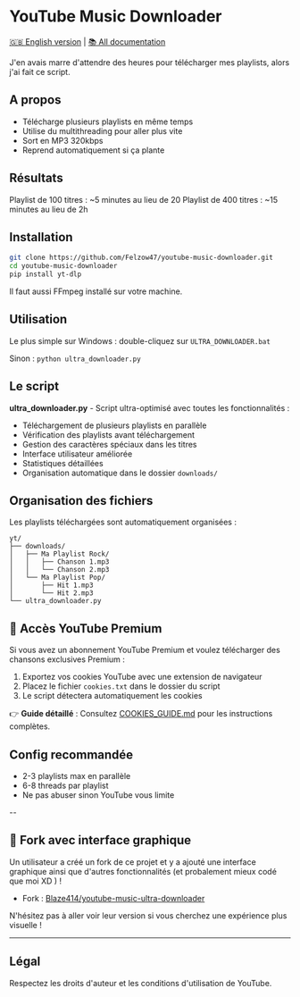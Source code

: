 # YouTube Music Downloader

[🇬🇧 English version](docs/README_EN.md) | [📚 All documentation](docs/README.md)

J'en avais marre d'attendre des heures pour télécharger mes playlists, alors j'ai fait ce script.

## A propos

- Télécharge plusieurs playlists en même temps
- Utilise du multithreading pour aller plus vite
- Sort en MP3 320kbps 
- Reprend automatiquement si ça plante

## Résultats

Playlist de 100 titres : ~5 minutes au lieu de 20
Playlist de 400 titres : ~15 minutes au lieu de 2h

## Installation

```bash
git clone https://github.com/Felzow47/youtube-music-downloader.git
cd youtube-music-downloader
pip install yt-dlp
```

Il faut aussi FFmpeg installé sur votre machine.

## Utilisation

Le plus simple sur Windows : double-cliquez sur `ULTRA_DOWNLOADER.bat`

Sinon : `python ultra_downloader.py`

## Le script

**ultra_downloader.py** - Script ultra-optimisé avec toutes les fonctionnalités :

- Téléchargement de plusieurs playlists en parallèle
- Vérification des playlists avant téléchargement
- Gestion des caractères spéciaux dans les titres
- Interface utilisateur améliorée
- Statistiques détaillées
- Organisation automatique dans le dossier `downloads/`

## Organisation des fichiers

Les playlists téléchargées sont automatiquement organisées :

```text
yt/
├── downloads/
│   ├── Ma Playlist Rock/
│   │   ├── Chanson 1.mp3
│   │   └── Chanson 2.mp3
│   └── Ma Playlist Pop/
│       ├── Hit 1.mp3
│       └── Hit 2.mp3
└── ultra_downloader.py
```

## 🍪 Accès YouTube Premium

Si vous avez un abonnement YouTube Premium et voulez télécharger des chansons exclusives Premium :

1. Exportez vos cookies YouTube avec une extension de navigateur
2. Placez le fichier `cookies.txt` dans le dossier du script
3. Le script détectera automatiquement les cookies

👉 **Guide détaillé** : Consultez [COOKIES_GUIDE.md](docs/COOKIES_GUIDE.md) pour les instructions complètes.

## Config recommandée

- 2-3 playlists max en parallèle
- 6-8 threads par playlist
- Ne pas abuser sinon YouTube vous limite

--

## 🎉 Fork avec interface graphique

Un utilisateur a créé un fork de ce projet et y a ajouté une interface graphique ainsi que d'autres fonctionnalités (et probalement mieux codé que moi XD ) !

- Fork : [Blaze414/youtube-music-ultra-downloader](https://github.com/Blaze414/youtube-music-ultra-downloader)

N'hésitez pas à aller voir leur version si vous cherchez une expérience plus visuelle !

---


## Légal

Respectez les droits d'auteur et les conditions d'utilisation de YouTube.


